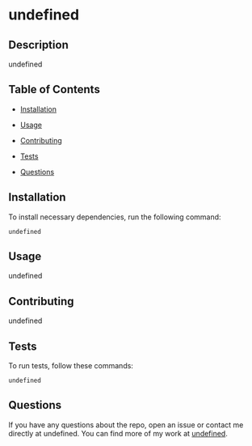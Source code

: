 # undefined


## Description

undefined

## Table of Contents 

* [Installation](#installation)

* [Usage](#usage)

* [Contributing](#contributing)

* [Tests](#tests)

* [Questions](#questions)

## Installation

To install necessary dependencies, run the following command:

```
undefined
```

## Usage

undefined



## Contributing

undefined

## Tests

To run tests, follow these commands:

```
undefined
```

## Questions

If you have any questions about the repo, open an issue or contact me directly at undefined. You can find more of my work at [undefined](https://github.com/undefined/).
